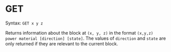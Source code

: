 GET
===

Syntax: `GET x y z`

Returns information about the block at `(x, y, z)` in the format `(x,y,z) power material [direction] [state]`.
The values of `direction` and `state` are only returned if they are relevant to the current block.
